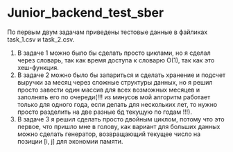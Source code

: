 # Junior_backend_test_sber

По первым двум задачам приведены тестовые данные в файликах task_1.csv и task_2.csv.  

1. В задаче 1 можно было бы сделать просто циклами, но я сделал через словарь, так как время доступа к словарю O(1), так как это хеш-функция.  
2. В задаче 2 можно было бы запариться и сделать хранение и подсчет выручки за месяц через сложные структуры данных, но я решил просто завести один массив для всех возможных месяцев и заполнять его по очереди(!!! из минусов мой алгоритм работает только для одного года, если делать для нескольких лет, то нужно просто разделить на две разные бд текущую по годам !!!).  
3. В задаче 3 я решил сделать просто двойным циклом, потому что это первое, что пришло мне в голову, как вариант для больших данных можно сделать генератор, возвращающий текущее число на позиции [i, j] для экономии памяти.  
